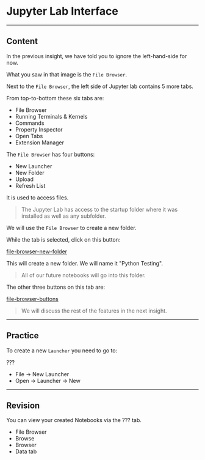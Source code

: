 ﻿---
author: Stefan-Stojanovic

type: normal

category: how to

---

# Jupyter Lab Interface

---
## Content

In the previous insight, we have told you to ignore the left-hand-side for now.

What you saw in that image is the `File Browser`.

Next to the `File Browser`, the left side of Jupyter lab contains 5 more tabs.

From top-to-bottom these six tabs are:
- File Browser
- Running Terminals & Kernels
- Commands
- Property Inspector
- Open Tabs
- Extension Manager

The `File Browser` has four buttons:
- New Launcher
- New Folder
- Upload
- Refresh List

It is used to access files.

> The Jupyter Lab has access to the startup folder where it was installed as well as any subfolder.

We will use the `File Browser` to create a new folder.

While the tab is selected, click on this button:

[file-browser-new-folder](https://img.enkipro.com/da37c0ee3805f6f3d06543e7c119c513.png)

This will create a new folder. We will name it "Python Testing".

> All of our future notebooks will go into this folder.

The other three buttons on this tab are:

[file-browser-buttons](https://img.enkipro.com/3113de39f9461b60d8b738991f0c54c0.png)

> We will discuss the rest of the features in the next insight.

---
## Practice

To create a new `Launcher` you need to go to:

???

- File -> New Launcher
- Open -> Launcher -> New

---
## Revision

You can view your created Notebooks via the ??? tab.

- File Browser
- Browse
- Browser
- Data tab